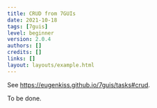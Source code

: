 ```yaml
---
title: CRUD from 7GUIs
date: 2021-10-18
tags: [7guis]
level: beginner
version: 2.0.4
authors: []
credits: []
links: []
layout: layouts/example.html
---
```


See <https://eugenkiss.github.io/7guis/tasks#crud>.

To be done.
